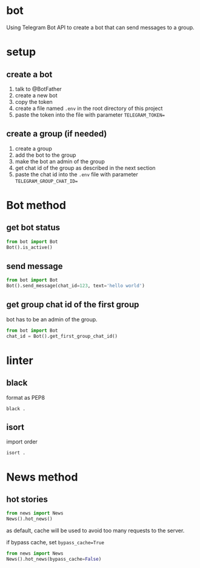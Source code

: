 # bot

Using Telegram Bot API to create a bot that can send messages to a group.

# setup

## create a bot

1. talk to @BotFather
2. create a new bot
3. copy the token
4. create a file named `.env` in the root directory of this project
5. paste the token into the file with parameter `TELEGRAM_TOKEN=`

## create a group (if needed)

1. create a group
2. add the bot to the group
3. make the bot an admin of the group
4. get chat id of the group as described in the next section
5. paste the chat id into the `.env` file with parameter `TELEGRAM_GROUP_CHAT_ID=`

# Bot method

## get bot status

```python
from bot import Bot
Bot().is_active()
```

## send message

```python
from bot import Bot
Bot().send_message(chat_id=123, text='hello world')
```

## get group chat id of the first group

bot has to be an admin of the group.

```python
from bot import Bot
chat_id = Bot().get_first_group_chat_id()
```

# linter

## black

format as PEP8

```shell
black .
```

## isort

import order

```shell
isort .
```

# News method

## hot stories

```python
from news import News
News().hot_news()
```

as default, cache will be used to avoid too many requests to the server.

if bypass cache, set `bypass_cache=True`

```python
from news import News
News().hot_news(bypass_cache=False)
```
